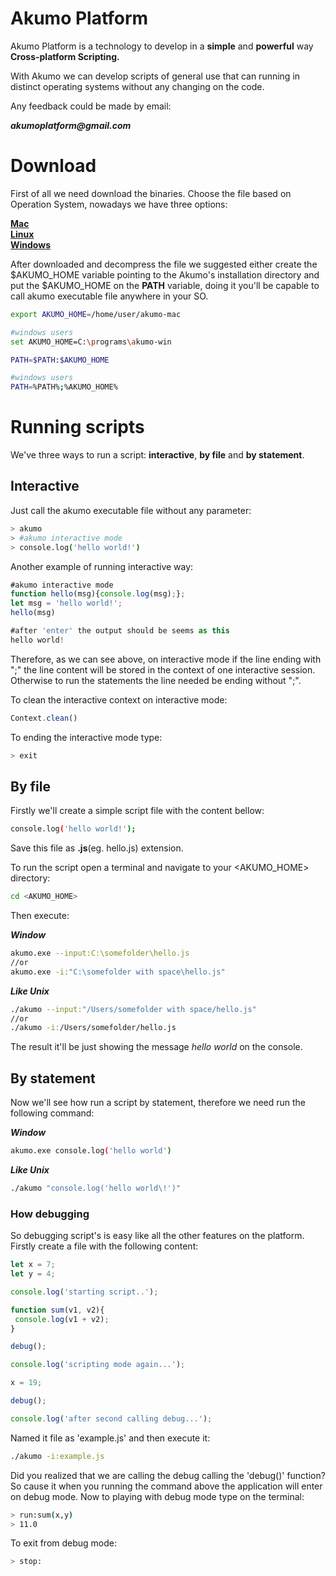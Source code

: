 # Akumo Platform

Akumo Platform is a technology to develop in a <b>simple</b> and <b>powerful</b> way <b>Cross-platform Scripting.</b>
<p>
With Akumo we can develop scripts of general use that can running in distinct operating systems without any changing on the code. 
</p>
<p>
Any feedback could be made by email:
</p>
<p>
<b><i>akumoplatform@gmail.com</i></b>

# Download

First of all we need download the binaries. Choose the file based on Operation System, nowadays we have three options: 
<p>
<b>
<a href="https://github.com/akumoplatform/akumo/raw/master/bin/mac/akumo-mac.tar.gz">Mac</a><br>
<a href="https://github.com/akumoplatform/akumo/raw/master/bin/linux/akumo-linux.tar.gz">Linux</a><br>
<a href="https://github.com/akumoplatform/akumo/raw/master/bin/win/akumo-win.zip">Windows</a><br>

</b>
</p>

After downloaded and decompress the file we suggested either create the $AKUMO_HOME variable pointing to the Akumo's installation directory and put the $AKUMO_HOME on the <b>PATH</b> variable, doing it you'll be capable to call akumo executable file anywhere in your SO.

```bash
export AKUMO_HOME=/home/user/akumo-mac

#windows users
set AKUMO_HOME=C:\programs\akumo-win
```

```bash
PATH=$PATH:$AKUMO_HOME

#windows users
PATH=%PATH%;%AKUMO_HOME%
```

# Running scripts

We've three ways to run a script: <b>interactive</b>, <b>by file</b> and <b>by statement</b>.
<p>

## Interactive

Just call the akumo executable file without any parameter:

```bash
> akumo 
> #akumo interactive mode
> console.log('hello world!')

```

Another example of running interactive way:

```javascript
#akumo interactive mode
function hello(msg){console.log(msg);};
let msg = 'hello world!';
hello(msg)

#after 'enter' the output should be seems as this
hello world!

```
Therefore, as we can see above, on interactive mode if the line ending with ";" the line content will be stored in the context of one interactive session. Otherwise to run the statements the line needed be ending without ";". <br>

To clean the interactive context on interactive mode:

```javascript
Context.clean()

```

To ending the interactive mode type: 

```bash
> exit

```

## By file

Firstly we'll create a simple script file with the content bellow:

```bash
console.log('hello world!');

```

Save this file as <b>.js</b>(eg. hello.js) extension.
<p>

To run the script open a terminal and navigate to your <AKUMO_HOME> directory:

```bash
cd <AKUMO_HOME>

```
Then execute:
<p>
<b><i>Window</i></b>

```bash
akumo.exe --input:C:\somefolder\hello.js
//or 
akumo.exe -i:"C:\somefolder with space\hello.js"
```

<b><i>Like Unix</i></b>

```bash
./akumo --input:"/Users/somefolder with space/hello.js"
//or
./akumo -i:/Users/somefolder/hello.js

```

The result it'll be just showing the message <i>hello world</i> on the console.
<p>

## By statement

Now we'll see how run a script by statement, therefore we need run the following command:

<b><i>Window</i></b>

```bash
akumo.exe console.log('hello world')

```

<b><i>Like Unix</i></b>

```bash
./akumo "console.log('hello world\!')"

```
### How debugging 

So debugging script's is easy like all the other features on the platform. Firstly create a file with the following content:

```javascript
let x = 7;
let y = 4;

console.log('starting script..');

function sum(v1, v2){
 console.log(v1 + v2);
}

debug();

console.log('scripting mode again...');

x = 19;

debug();

console.log('after second calling debug...');
```

Named it file as 'example.js' and then execute it:

```bash
./akumo -i:example.js

```

Did you realized that we are calling the debug calling the 'debug()' function? So cause it when you running the command above the application will enter on debug mode. Now to playing with debug mode type on the terminal:

```bash
> run:sum(x,y)      
> 11.0

```
To exit from debug mode:

```bash
> stop:

```

  









